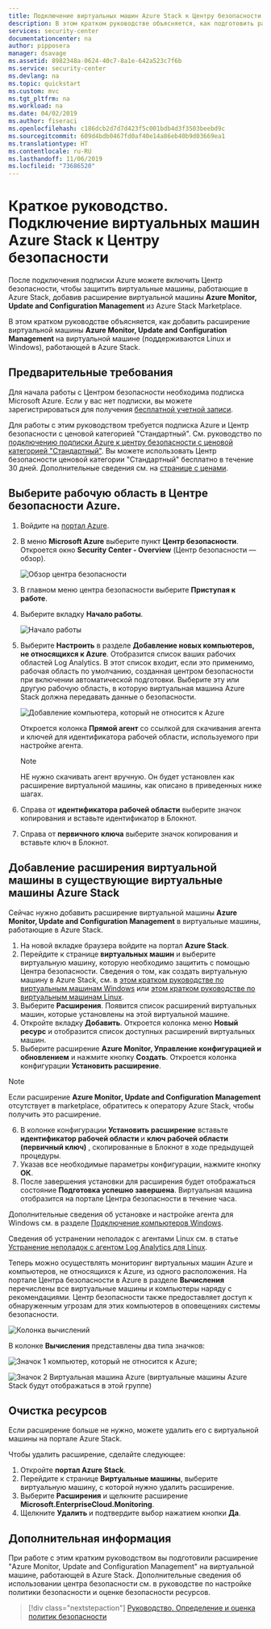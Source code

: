 ```yaml
---
title: Подключение виртуальных машин Azure Stack к Центру безопасности Azure
description: В этом кратком руководстве объясняется, как подготовить расширение виртуальной машины "Azure Monitor, Update and Configuration Management" на виртуальных машинах Azure Stack.
services: security-center
documentationcenter: na
author: pipposera
manager: dsavage
ms.assetid: 8982348a-0624-40c7-8a1e-642a523c7f6b
ms.service: security-center
ms.devlang: na
ms.topic: quickstart
ms.custom: mvc
ms.tgt_pltfrm: na
ms.workload: na
ms.date: 04/02/2019
ms.author: fiseraci
ms.openlocfilehash: c186dcb2d7d7d423f5c001bdb4d3f3503beebd9c
ms.sourcegitcommit: 609d4bdb0467fd0af40e14a86eb40b9d03669ea1
ms.translationtype: HT
ms.contentlocale: ru-RU
ms.lasthandoff: 11/06/2019
ms.locfileid: "73686520"
---
```

# <a name="quickstart-onboard-your-azure-stack-virtual-machines-to-security-center"></a>Краткое руководство. Подключение виртуальных машин Azure Stack к Центру безопасности
После подключения подписки Azure можете включить Центр безопасности, чтобы защитить виртуальные машины, работающие в Azure Stack, добавив расширение виртуальной машины **Azure Monitor, Update and Configuration Management** из Azure Stack Marketplace.

В этом кратком руководстве объясняется, как добавить расширение виртуальной машины **Azure Monitor, Update and Configuration Management** на виртуальной машине (поддерживаются Linux и Windows), работающей в Azure Stack.

## <a name="prerequisites"></a>Предварительные требования
Для начала работы с Центром безопасности необходима подписка Microsoft Azure. Если у вас нет подписки, вы можете зарегистрироваться для получения [бесплатной учетной записи](https://azure.microsoft.com/pricing/free-trial/).

Для работы с этим руководством требуется подписка Azure и Центр безопасности с ценовой категорией "Стандартный". См. руководство по [подключению подписки Azure к центру безопасности с ценовой категорией "Стандартный"](security-center-get-started.md). Вы можете использовать Центр безопасности ценовой категории "Стандартный" бесплатно в течение 30 дней. Дополнительные сведения см. на [странице с ценами](https://azure.microsoft.com/pricing/details/security-center/).

## <a name="select-your-workspace-in-azure-security-center"></a>Выберите рабочую область в Центре безопасности Azure.

1. Войдите на [портал Azure](https://azure.microsoft.com/features/azure-portal/).
2. В меню **Microsoft Azure** выберите пункт **Центр безопасности**. Откроется окно **Security Center - Overview** (Центр безопасности — обзор). 

   ![Обзор центра безопасности][2]

3. В главном меню центра безопасности выберите **Приступая к работе**.
4. Выберите вкладку **Начало работы**.

   ![Начало работы][3]

5. Выберите **Настроить** в разделе **Добавление новых компьютеров, не относящихся к Azure**. Отобразится список ваших рабочих областей Log Analytics. В этот список входит, если это применимо, рабочая область по умолчанию, созданная центром безопасности при включении автоматической подготовки. Выберите эту или другую рабочую область, в которую виртуальная машина Azure Stack должна передавать данные о безопасности.

    ![Добавление компьютера, который не относится к Azure](./media/quick-onboard-windows-computer/non-azure.png)

   Откроется колонка **Прямой агент** со ссылкой для скачивания агента и ключей для идентификатора рабочей области, используемого при настройке агента.

   >[!NOTE]
   > НЕ нужно скачивать агент вручную. Он будет установлен как расширение виртуальной машины, как описано в приведенных ниже шагах.

6. Справа от **идентификатора рабочей области** выберите значок копирования и вставьте идентификатор в Блокнот.

7. Справа от **первичного ключа** выберите значок копирования и вставьте ключ в Блокнот.

## <a name="add-the-virtual-machine-extension-to-your-existing-azure-stack-virtual-machines"></a>Добавление расширения виртуальной машины в существующие виртуальные машины Azure Stack
Сейчас нужно добавить расширение виртуальной машины **Azure Monitor, Update and Configuration Management** в виртуальные машины, работающие в Azure Stack.

1. На новой вкладке браузера войдите на портал **Azure Stack**.
2. Перейдите к странице **виртуальных машин** и выберите виртуальную машину, которую необходимо защитить с помощью Центра безопасности. Сведения о том, как создать виртуальную машину в Azure Stack, см. в [этом кратком руководстве по виртуальным машинам Windows](https://docs.microsoft.com/azure/azure-stack/user/azure-stack-quick-windows-portal) или [этом кратком руководстве по виртуальным машинам Linux](https://docs.microsoft.com/azure/azure-stack/user/azure-stack-quick-linux-portal).
3. Выберите **Расширения**. Появится список расширений виртуальных машин, которые установлены на этой виртуальной машине.
4. Откройте вкладку **Добавить**. Откроется колонка меню **Новый ресурс** и отобразится список доступных расширений виртуальных машин. 
5. Выберите расширение **Azure Monitor, Управление конфигурацией и обновлением** и нажмите кнопку **Создать**. Откроется колонка конфигурации **Установить расширение**.

>[!NOTE]
> Если расширение **Azure Monitor, Update and Configuration Management** отсутствует в marketplace, обратитесь к оператору Azure Stack, чтобы получить это расширение.

6. В колонке конфигурации **Установить расширение** вставьте **идентификатор рабочей области** и **ключ рабочей области (первичный ключ)** , скопированные в Блокнот в ходе предыдущей процедуры.
7. Указав все необходимые параметры конфигурации, нажмите кнопку **ОК**.
8. После завершения установки для расширения будет отображаться состояние **Подготовка успешно завершена**. Виртуальная машина отобразится на портале Центра безопасности в течение часа.

Дополнительные сведения об установке и настройке агента для Windows см. в разделе [Подключение компьютеров Windows](../azure-monitor/platform/agent-windows.md#install-the-agent-using-setup-wizard).

Сведения об устранении неполадок с агентами Linux см. в статье [Устранение неполадок с агентом Log Analytics для Linux](../azure-monitor/platform/agent-linux-troubleshoot.md).

Теперь можно осуществлять мониторинг виртуальных машин Azure и компьютеров, не относящихся к Azure, из одного расположения. На портале Центра безопасности в Azure в разделе **Вычисления** перечислены все виртуальные машины и компьютеры наряду с рекомендациями. Центр безопасности также предоставляет доступ к обнаруженным угрозам для этих компьютеров в оповещениях системы безопасности.

  ![Колонка вычислений][6]

В колонке **Вычисления** представлены два типа значков:

![Значок 1](./media/quick-onboard-windows-computer/security-center-monitoring-icon1.png) компьютер, который не относится к Azure; 

![Значок 2](./media/quick-onboard-windows-computer/security-center-monitoring-icon2.png) Виртуальная машина Azure (виртуальные машины Azure Stack будут отображаться в этой группе)

## <a name="clean-up-resources"></a>Очистка ресурсов
Если расширение больше не нужно, можете удалить его с виртуальной машины на портале Azure Stack.

Чтобы удалить расширение, сделайте следующее:

1. Откройте **портал Azure Stack**.
2. Перейдите к странице **Виртуальные машины**, выберите виртуальную машину, с которой нужно удалить расширение.
3. Выберите **Расширения** и щелкните расширение **Microsoft.EnterpriseCloud.Monitoring**.
4. Щелкните **Удалить** и подтвердите выбор нажатием кнопки **Да**.

## <a name="next-steps"></a>Дополнительная информация
При работе с этим кратким руководством вы подготовили расширение "Azure Monitor, Update and Configuration Management" на виртуальной машине, работающей в Azure Stack. Дополнительные сведения об использовании центра безопасности см. в руководстве по настройке политики безопасности и оценке безопасности ресурсов.

> [!div class="nextstepaction"]
> [Руководство. Определение и оценка политик безопасности](tutorial-security-policy.md)

<!--Image references-->
[2]: ./media/quick-onboard-windows-computer/overview.png
[3]: ./media/quick-onboard-windows-computer/get-started.png
[4]: ./media/quick-onboard-windows-computer/add-computer.png
[5]: ./media/quick-onboard-windows-computer/log-analytics-mma-setup-laworkspace.png
[6]: ./media/quick-onboard-windows-computer/compute.png
